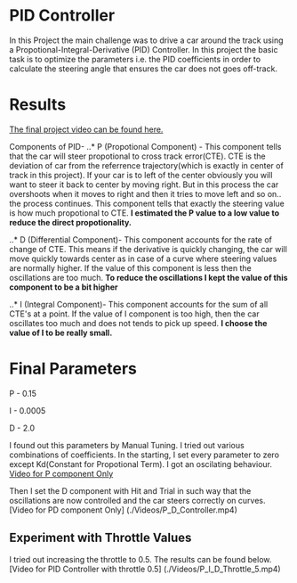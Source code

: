 # PID Controller

In this Project the main challenge was to drive a car around the track using a Propotional-Integral-Derivative (PID) Controller. In this project the basic task is to optimize the parameters i.e. the PID coefficients in order to calculate the steering angle that ensures the car does not goes off-track.

# Results
[The final project video can be found here.](https://www.youtube.com/watch?v=J6QR-bMdd2g)

Components of PID-
..* P (Propotional Component) - This component tells that the car will steer propotional to cross track error(CTE). CTE is the deviation of car from the referrence trajectory(which is exactly in center of track in this project). If your car is to left of the center obviously you will want to steer it back to center by moving right. But in this process the car overshoots when it moves to right and then it tries to move left and so on.. the process continues. This component tells that exactly the steering value is how much propotional to CTE. **I estimated the P value to a low value to reduce the direct propotionality.**

..* D (Differential Component)- This component accounts for the rate of change of CTE. This means if the derivative is quickly changing, the car will move quickly towards center as in case of a curve where steering values are normally higher. If the value of this component is less then the oscillations are too much. **To reduce the oscillations I kept the value of this component to be a bit higher**

..* I (Integral Component)- This component accounts for the sum of all CTE's at a point. If the value of I component is too high, then the car oscillates too much and does not tends to pick up speed. **I choose the value of I to be really small.**

# Final Parameters

P - 0.15

I - 0.0005

D - 2.0

I found out this parameters by Manual Tuning. I tried out various combinations of coefficients. In the starting, I set every parameter to zero except Kd(Constant for Propotional Term). I got an oscilating behaviour. 
[Video for P component Only](./Videos/P_Controller.mp4)

Then I set the D component with Hit and Trial in such way that the oscillations are now controlled and the car steers correctly on curves.
[Video for PD component Only] (./Videos/P_D_Controller.mp4)

## Experiment with Throttle Values

I tried out increasing the throttle to 0.5. The results can be found below.
[Video for PID Controller with throttle 0.5] (./Videos/P_I_D_Throttle_5.mp4)
